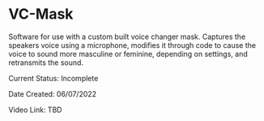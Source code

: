 # VC-Mask

Software for use with a custom built voice changer mask. Captures the speakers voice using a microphone, modifies it through code to cause the voice to sound more masculine or feminine, depending on settings, and retransmits the sound.

Current Status: Incomplete

Date Created: 06/07/2022

Video Link: TBD
